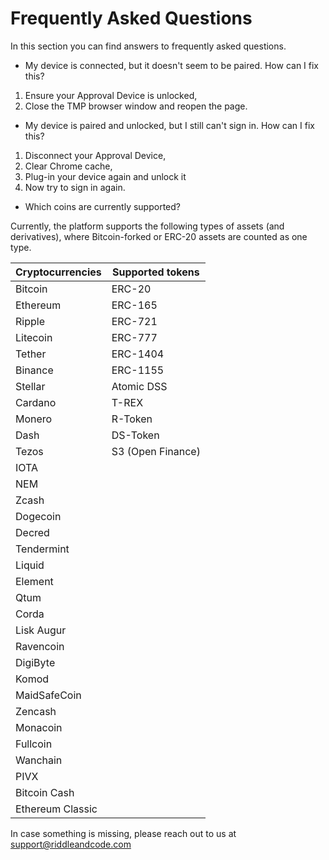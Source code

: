 # Frequently Asked Questions

In this section you can find answers to frequently asked questions.


* My device is connected, but it doesn't seem to be paired. How can I fix this?

1. Ensure your Approval Device is unlocked,
2. Close the TMP browser window and reopen the page.


* My device is paired and unlocked, but I still can't sign in. How can I fix this?

1. Disconnect your Approval Device,
2. Clear Chrome cache,
3. Plug-in your device again and unlock it
4. Now try to sign in again.


* Which coins are currently supported?

Currently, the platform supports the following types of assets (and derivatives), where Bitcoin-forked or ERC-20 assets are counted as one type.

| Cryptocurrencies  | Supported tokens   |
|---|---|
| Bitcoin  | ERC-20  |  
| Ethereum  | ERC-165  |   
| Ripple | ERC-721 |   
| Litecoin | ERC-777 |
| Tether | ERC-1404 |
| Binance | ERC-1155 |
| Stellar | Atomic DSS |
| Cardano | T-REX |
| Monero | R-Token |
| Dash | DS-Token |
| Tezos | S3 (Open Finance) |
| IOTA |
| NEM |
| Zcash |
| Dogecoin | 
| Decred |
| Tendermint |
| Liquid |
| Element |
| Qtum |
| Corda |
| Lisk Augur |
| Ravencoin |
| DigiByte |
| Komod |
| MaidSafeCoin |
| Zencash |
| Monacoin |
| Fullcoin |
| Wanchain |
| PIVX |
| Bitcoin Cash |
| Ethereum Classic |



In case something is missing, please reach out to us at support@riddleandcode.com
